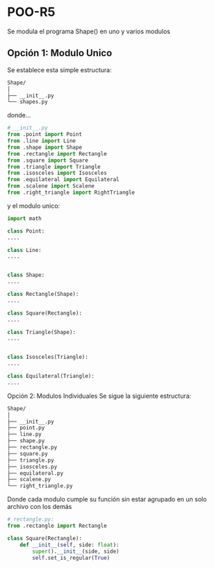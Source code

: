 # POO-R5
Se modula el programa Shape() en uno y varios modulos
## Opción 1: Modulo Unico
Se establece esta simple estructura:
```markdown
Shape/
│
├── __init__.py
└── shapes.py
```
donde...
```python
# __init__.py
from .point import Point
from .line import Line
from .shape import Shape
from .rectangle import Rectangle
from .square import Square
from .triangle import Triangle
from .isosceles import Isosceles
from .equilateral import Equilateral
from .scalene import Scalene
from .right_triangle import RightTriangle
```
y el modulo unico:
```python
import math

class Point:
....

class Line:
....


class Shape:
....

class Rectangle(Shape):
....

class Square(Rectangle):
....

class Triangle(Shape):
....


class Isosceles(Triangle):
....

class Equilateral(Triangle):
....
```
Opción 2: Modulos Individuales
Se sigue la siguiente estructura:
```markdown
Shape/
│
├── __init__.py
├── point.py
├── line.py
├── shape.py
├── rectangle.py
├── square.py
├── triangle.py
├── isosceles.py
├── equilateral.py
├── scalene.py
└── right_triangle.py
``` 
Donde cada modulo cumple su función sin estar agrupado en un solo archivo con los demás
```python
# rectangle.py:
from .rectangle import Rectangle

class Square(Rectangle):
    def __init__(self, side: float):
        super().__init__(side, side)
        self.set_is_regular(True)

```

